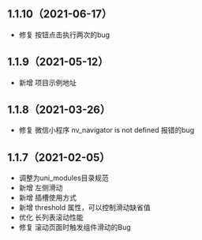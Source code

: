## 1.1.10（2021-06-17）
- 修复 按钮点击执行两次的bug
## 1.1.9（2021-05-12）
- 新增 项目示例地址
## 1.1.8（2021-03-26）
- 修复 微信小程序 nv_navigator is not defined 报错的bug
## 1.1.7（2021-02-05）
- 调整为uni_modules目录规范
- 新增 左侧滑动
- 新增 插槽使用方式
- 新增 threshold 属性，可以控制滑动缺省值
- 优化 长列表滚动性能
- 修复 滚动页面时触发组件滑动的Bug
